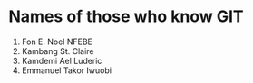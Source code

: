 # Names of those who know GIT

1. Fon E. Noel NFEBE
2. Kambang St. Claire
3. Kamdemi Ael Luderic
4. Emmanuel Takor Iwuobi